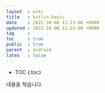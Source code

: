 ```yaml
---
layout  : wiki
title   : kotlin-basic
date    : 2022-10-08 11:23:00 +0900
updated : 2022-10-08 11:23:00 +0900
tag     : 
toc     : true
public  : true
parent  : android
latex   : false
---
```


* TOC
{:toc}

내용을 적습니다.
